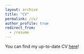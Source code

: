 ```yaml
---
layout: archive
title: "CV"
permalink: /cv/
author_profile: true
redirect_from:
  - /resume
---
```


You can find my up-to-date CV [here](https://github.com/jifanzhang999/jifan-zhang.github.io/raw/master/JifanZhangcv.pdf)!
